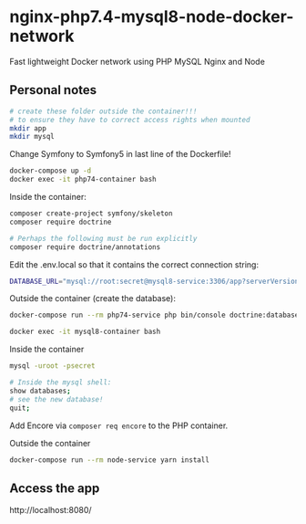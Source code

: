# nginx-php7.4-mysql8-node-docker-network
Fast lightweight Docker network using PHP MySQL Nginx and Node

## Personal notes

~~~bash
# create these folder outside the container!!!
# to ensure they have to correct access rights when mounted
mkdir app
mkdir mysql
~~~

Change Symfony to Symfony5 in last line of the Dockerfile!

~~~bash
docker-compose up -d
docker exec -it php74-container bash
~~~

Inside the container:

~~~bash
composer create-project symfony/skeleton
composer require doctrine

# Perhaps the following must be run explicitly
composer require doctrine/annotations
~~~

Edit the .env.local so that it contains the correct connection string:

~~~bash
DATABASE_URL="mysql://root:secret@mysql8-service:3306/app?serverVersion=8&charset=utf8mb4"
~~~

Outside the container (create the database):

~~~bash
docker-compose run --rm php74-service php bin/console doctrine:database:create

docker exec -it mysql8-container bash
~~~

Inside the container

~~~bash
mysql -uroot -psecret

# Inside the mysql shell:
show databases;
# see the new database!
quit;
~~~

Add Encore via `composer req encore` to the PHP container.

Outside the container

~~~bash
docker-compose run --rm node-service yarn install
~~~

## Access the app

http://localhost:8080/